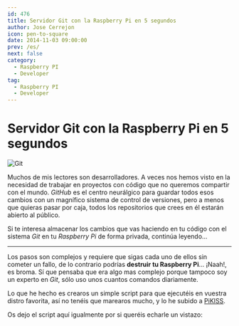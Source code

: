 ```yaml
---
id: 476
title: Servidor Git con la Raspberry Pi en 5 segundos
author: Jose Cerrejon
icon: pen-to-square
date: 2014-11-03 09:00:00
prev: /es/
next: false
category:
  - Raspberry PI
  - Developer
tag:
  - Raspberry PI
  - Developer
---
```


# Servidor Git con la Raspberry Pi en 5 segundos

![Git](/images/git.png)

Muchos de mis lectores son desarrolladores. A veces nos hemos visto en la necesidad de trabajar en proyectos con código que no queremos compartir con el mundo. *GitHub* es el centro neurálgico para guardar todos esos cambios con un magnífico sistema de control de versiones, pero a menos que quieras pasar por caja, todos los repositorios que crees en él estarán abierto al público.

Si te interesa almacenar los cambios que vas haciendo en tu código con el sistema *Git* en tu *Raspberry Pi* de forma privada, continúa leyendo...

- - -
Los pasos son complejos y requiere que sigas cada uno de ellos sin cometer un fallo, de lo contrario podrías **destruir tu Raspberry Pi**... ¡Naah!, es broma. Sí que pensaba que era algo mas complejo porque tampoco soy un experto en *Git*, sólo uso unos cuantos comandos diariamente.

Lo que he hecho es crearos un simple script para que ejecutéis en vuestra distro favorita, así no tenéis que marearos mucho, y lo he subido a [PiKISS](https://github.com/jmcerrejon/PiKISS).

Os dejo el script aquí igualmente por si queréis echarle un vistazo:

